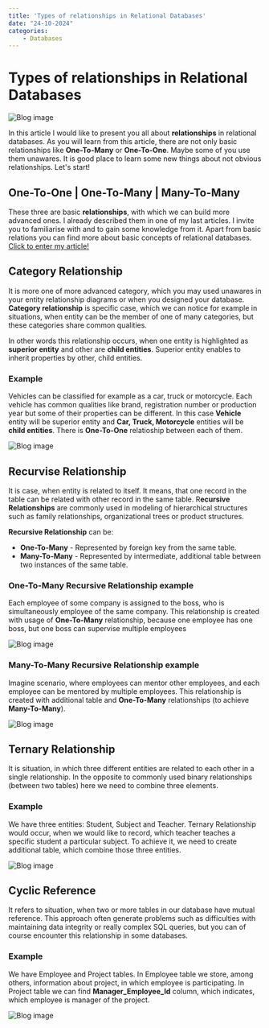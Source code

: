 ```yaml
---
title: 'Types of relationships in Relational Databases'
date: "24-10-2024"
categories:
    - Databases
---
```


# Types of relationships in Relational Databases

![Blog image](/databases/databases-relationships.png)

In this article I would like to present you all about **relationships** in relational databases. As you will learn from this article, there are not only basic relationships like **One-To-Many** or **One-To-One**. Maybe some of you use them unawares. It is good place to learn some new things about not obvious relationships. Let's start!

## One-To-One | One-To-Many | Many-To-Many

These three are basic **relationships**, with which we can build more advanced ones. I already described them in one of my last articles. I invite you to familiarise with and to gain some knowledge from it. Apart from basic relations you can find more about basic concepts of relational databases. [Click to enter my article!](https://wiktorchudy.me/basic-concepts-of-relational-databases/)

## Category Relationship

It is more one of more advanced category, which you may used unawares in your entity relationship diagrams or when you designed your database. **Category relationship** is specific case, which we can notice for example in situations, when entity can be the member of one of many categories, but these categories share common qualities.

In other words this relationship occurs, when one entity is highlighted as **superior entity** and other are **child entities**. Superior entity enables to inherit properties by other, child entities.

### Example

Vehicles can be classified for example as a car, truck or motorcycle. Each vehicle has common qualities like brand, registration number or production year but some of their properties can be different. In this case **Vehicle** entity will be superior entity and **Car, Truck, Motorcycle** entities will be **child entities**. There is **One-To-One** relatioship between each of them.

![Blog image](/databases/utils/relationships-1.png)

## Recurvise Relationship

It is case, when entity is related to itself. It means, that one record in the table can be related with other record in the same table. R**ecursive Relationships** are commonly used in modeling of hierarchical structures such as family relationships, organizational trees or product structures.

**Recursive Relationship** can be:

- **One-To-Many** - Represented by foreign key from the same table.
- **Many-To-Many** - Represented by intermediate, additional table between two instances of the same table.

### One-To-Many Recursive Relationship example 

Each employee of some company is assigned to the boss, who is simultaneously employee of the same company. This relationship is created with usage of **One-To-Many** relationship, because one employee has one boss, but one boss can supervise multiple employees

![Blog image](/databases/utils/relationships-2.png)

### Many-To-Many Recursive Relationship example 

Imagine scenario, where employees can mentor other employees, and each employee can be mentored by multiple employees. This relationship is created with additional table and **One-To-Many** relationships (to achieve **Many-To-Many**).

![Blog image](/databases/utils/relationships-3.png)

## Ternary Relationship

It is situation, in which three different entities are related to each other in a single relationship. In the opposite to commonly used binary relationships (between two tables) here we need to combine three elements.

### Example 

We have three entities: Student, Subject and Teacher. Ternary Relationship would occur, when we would like to record, which teacher teaches a specific student a particular subject. To achieve it, we need to create additional table, which combine those three entities.

![Blog image](/databases/utils/relationships-4.png)

## Cyclic Reference

It refers to situation, when two or more tables in our database have mutual reference. This approach often generate problems such as difficulties with maintaining data integrity or really complex SQL queries, but you can of course encounter this relationship in some databases.

### Example

We have Employee and Project tables. In Employee table we store, among others, information about project, in which employee is participating. In Project table we can find **Manager_Employee_Id** column, which indicates, which employee is manager of the project.

![Blog image](/databases/utils/relationships-5.png)